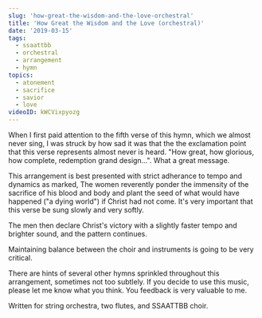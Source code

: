 ```yaml
---
slug: 'how-great-the-wisdom-and-the-love-orchestral'
title: 'How Great the Wisdom and the Love (orchestral)'
date: '2019-03-15'
tags:
  - ssaattbb
  - orchestral
  - arrangement
  - hymn
topics:
  - atonement
  - sacrifice
  - savior
  - love
videoID: kWCVixpyozg
---
```


When I first paid attention to the fifth verse of this hymn, which we almost never sing, I was struck by how sad it was that the the exclamation point that this verse represents almost never is heard.  "How great, how glorious, how complete, redemption grand design...".  What a great message.  

This arrangement is best presented with strict adherance to tempo and dynamics as marked,  The women reverently ponder the immensity of the sacrifice of his blood and body and plant the seed of what would have happened ("a dying world") if Christ had not come.  It's very important that this verse be sung slowly and very softly.

The men then declare Christ's victory with a slightly faster tempo and brighter sound, and the pattern continues.  

Maintaining balance between the choir and instruments is going to be very critical. 

There are hints of several other hymns sprinkled throughout this arrangement, sometimes not too subtlely.  If you decide to use this music, please let me know what you think.  You feedback is very valuable to me. 

Written for string orchestra, two flutes, and SSAATTBB choir.
